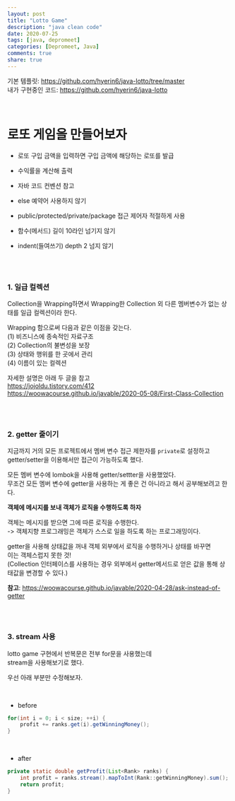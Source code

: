 ```yaml
---
layout: post
title: "Lotto Game"  
description: "java clean code"
date: 2020-07-25
tags: [java, depromeet]
categories: [Depromeet, Java]
comments: true
share: true
---
```


기본 템플릿: <https://github.com/hyerin6/java-lotto/tree/master>    
내가 구현중인 코드: <https://github.com/hyerin6/java-lotto>    

<br />    

# 로또 게임을 만들어보자   

- 로또 구입 금액을 입력하면 구입 금액에 해당하는 로또를 발급  
  
- 수익률을 계산해 출력    

- 자바 코드 컨벤션 참고     

- else 예약어 사용하지 않기   

- public/protected/private/package 접근 제어자 적절하게 사용      

- 함수(메서드) 길이 10라인 넘기지 않기   

- indent(들여쓰기) depth 2 넘지 않기      

<br />      
<br />         


### 1. 일급 컬렉션      

Collection을 Wrapping하면서 Wrapping한 Collection 외 다른 멤버변수가 없는 상태를 일급 컬렉션이라 한다.      
   
Wrapping 함으로써 다음과 같은 이점을 갖는다.       
(1) 비즈니스에 종속적인 자료구조              
(2) Collection의 불변성을 보장              
(3) 상태와 행위를 한 곳에서 관리              
(4) 이름이 있는 컬렉션               

자세한 설명은 아래 두 글을 참고               
<https://jojoldu.tistory.com/412>        
<https://woowacourse.github.io/javable/2020-05-08/First-Class-Collection>    

<br />    
<br />         

### 2. getter 줄이기       

지금까지 거의 모든 프로젝트에서 멤버 변수 접근 제한자를 `private`로 설정하고    
getter/setter을 이용해서만 접근이 가능하도록 했다.      

모든 멤버 변수에 lombok을 사용해 getter/settter을 사용했었다.       
무조건 모든 멤버 변수에 getter을 사용하는 게 좋은 건 아니라고 해서 공부해보려고 한다.     


**객체에 메시지를 보내 객체가 로직을 수행하도록 하자**              

객체는 메시지를 받으면 그에 따른 로직을 수행한다.             
-> 객체지향 프로그래밍은 객체가 스스로 일을 하도록 하는 프로그래밍이다.                    

getter을 사용해 상태값을 꺼내 객체 외부에서 로직을 수행하거나 상태를 바꾸면     
이는 객체스럽지 못한 것!    
(Collection 인터페이스를 사용하는 경우 외부에서 getter메서드로 얻은 값을 통해 상태값을 변경할 수 있다.)   

**참고**: <https://woowacourse.github.io/javable/2020-04-28/ask-instead-of-getter>    

<br />       
<br />         

### 3. stream 사용     

lotto game 구현에서 반복문은 전부 for문을 사용했는데   
stream을 사용해보기로 했다.   

우선 아래 부분만 수정해보자.   

<br />         

* before    

```java           
for(int i = 0; i < size; ++i) {  
    profit += ranks.get(i).getWinningMoney();  
}  
```
 
 
<br />               

* after   

```java             
private static double getProfit(List<Rank> ranks) {             
    int profit = ranks.stream().mapToInt(Rank::getWinningMoney).sum();           
	return profit;           
}              
```         

<br />               
